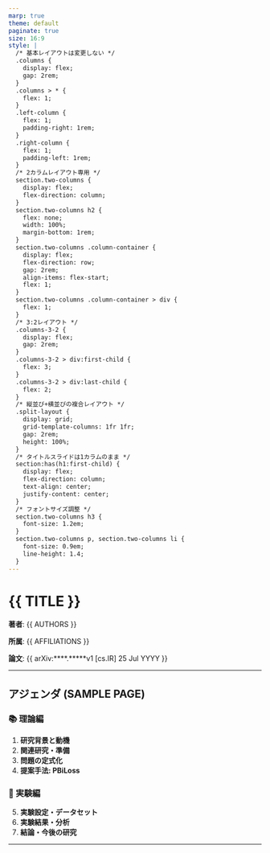 ```yaml
---
marp: true
theme: default
paginate: true
size: 16:9
style: |
  /* 基本レイアウトは変更しない */
  .columns {
    display: flex;
    gap: 2rem;
  }
  .columns > * {
    flex: 1;
  }
  .left-column {
    flex: 1;
    padding-right: 1rem;
  }
  .right-column {
    flex: 1;
    padding-left: 1rem;
  }
  /* 2カラムレイアウト専用 */
  section.two-columns {
    display: flex;
    flex-direction: column;
  }
  section.two-columns h2 {
    flex: none;
    width: 100%;
    margin-bottom: 1rem;
  }
  section.two-columns .column-container {
    display: flex;
    flex-direction: row;
    gap: 2rem;
    align-items: flex-start;
    flex: 1;
  }
  section.two-columns .column-container > div {
    flex: 1;
  }
  /* 3:2レイアウト */
  .columns-3-2 {
    display: flex;
    gap: 2rem;
  }
  .columns-3-2 > div:first-child {
    flex: 3;
  }
  .columns-3-2 > div:last-child {
    flex: 2;
  }
  /* 縦並び+横並びの複合レイアウト */
  .split-layout {
    display: grid;
    grid-template-columns: 1fr 1fr;
    gap: 2rem;
    height: 100%;
  }
  /* タイトルスライドは1カラムのまま */
  section:has(h1:first-child) {
    display: flex;
    flex-direction: column;
    text-align: center;
    justify-content: center;
  }
  /* フォントサイズ調整 */
  section.two-columns h3 {
    font-size: 1.2em;
  }
  section.two-columns p, section.two-columns li {
    font-size: 0.9em;
    line-height: 1.4;
  }
---
```


# {{ TITLE }}

**著者**: {{ AUTHORS }}

**所属**: {{ AFFILIATIONS }}

**論文**: {{ arXiv:****.*****v1 [cs.IR] 25 Jul YYYY }}

---

<!-- _class: two-columns -->

## アジェンダ (SAMPLE PAGE)

<div class="column-container">

<div>

### 📚 理論編
1. **研究背景と動機**
2. **関連研究・準備** 
3. **問題の定式化**
4. **提案手法: PBiLoss**

</div>

<div>

### 🧪 実験編
5. **実験設定・データセット**
6. **実験結果・分析**
7. **結論・今後の研究**

</div>

</div>

---
